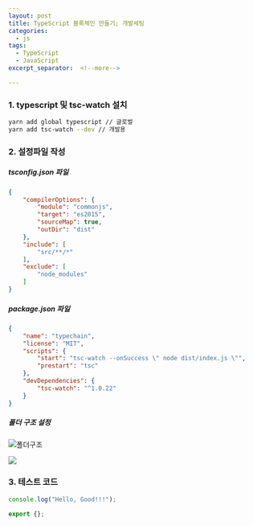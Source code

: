 ```yaml
---
layout: post
title: TypeScript 블록체인 만들기; 개발세팅
categories:
  - js
tags:
  - TypeScript
  - JavaScript
excerpt_separator:  <!--more-->

---
```


### 1. typescript 및 tsc-watch 설치
```zsh
yarn add global typescript // 글로벌
yarn add tsc-watch --dev // 개발용
```  
  
### 2. 설정파일 작성

##### tsconfig.json 파일

```json
{
    "compilerOptions": {
        "module": "commonjs",
        "target": "es2015",
        "sourceMap": true,
        "outDir": "dist"
    },
    "include": [
        "src/**/*"
    ],
    "exclude": [
        "node_modules"
    ]
}
```  
  
  
##### package.json 파일

```json
{
    "name": "typechain",
    "license": "MIT",
    "scripts": {
        "start": "tsc-watch --onSuccess \" node dist/index.js \"",
        "prestart": "tsc"
    },
    "devDependencies": {
        "tsc-watch": "^1.0.22"
    }
}
```  
  
  
##### 폴더 구조 설정

![폴더구조](https://user-images.githubusercontent.com/36188268/42355508-69c63b8a-8108-11e8-9040-af8a897aecde.png)

![](https://user-images.githubusercontent.com/36188268/42355825-0f38742e-810a-11e8-8fc6-c40e756a153a.png)  
  
  
  
### 3. 테스트 코드

```js
console.log("Hello, Good!!!");

export {};
```